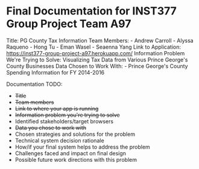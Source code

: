 # Final Documentation for INST377 Group Project Team A97

Title: PG County Tax Information
Team Members: 
    - Andrew Carroll
    - Alyssa Raqueno
    - Hong Tu
    - Eman Wasel
    - Seaenna Yang
Link to Application: https://inst377-group-project-a97.herokuapp.com/
Information Problem We're Trying to Solve: Visualizing Tax Data from Various Prince George's County Businesses
Data Chosen to Work With:
    - Prince George's County Spending Information for FY 2014-2016


Documentation TODO: 
- ~~Title~~
- ~~Team members~~
- ~~Link to where your app is running~~
- ~~Information problem you're trying to solve~~
- Identified stakeholders/target browsers
- ~~Data you chose to work with~~
- Chosen strategies and solutions for the problem
- Technical system decision rationale
- How/if your final system helps to address the problem
- Challenges faced and impact on final design
- Possible future work directions with this problem